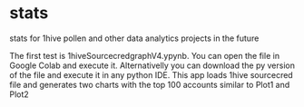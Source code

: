 # stats
stats for 1hive pollen and other data analytics projects in the future

The first test is 1hiveSourcecredgraphV4.ypynb. You can open the file in Google Colab and execute it.
Alternativelly you can download the py version of the file and execute it in any python IDE.
This app loads 1hive sourcecred file and generates two charts with the top 100 accounts similar to Plot1 and Plot2
